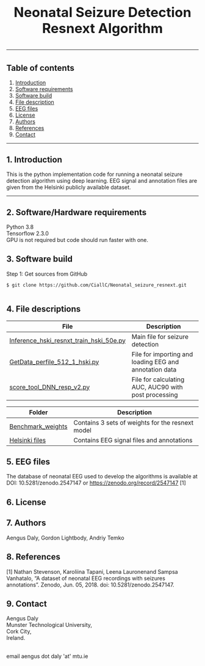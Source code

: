 <h1 align="center" style="display: block; font-size: 2.5em; font-weight: bold; margin-block-start: 1em; margin-block-end: 1em;">  
  <br><br><strong>Neonatal Seizure Detection Resnext Algorithm</strong>  
  
---  
  ## Table of contents
1. [Introduction](#introduction)  
2. [Software requirements](#software-requirements)  
3. [Software build](#software-build)  
4. [File description](#File-descriptions)
5. [EEG files](#EEG-files)
6. [License](#License)
7. [Authors](#Authors)
8. [References](#References)
9. [Contact](#Contact)

---  
## 1. Introduction
  
This is the python implementation code for running a neonatal seizure detection algorithm using deep learning.
EEG signal and annotation files are given from the Helsinki publicly available dataset.
  
---  
  
  
## 2. Software/Hardware requirements
Python 3.8
<br />Tensorflow 2.3.0
<br /> GPU is not required but code should run faster with one.  
  
## 3. Software build
Step 1: Get sources from GitHub 
```shell   
$ git clone https://github.com/CiallC/Neonatal_seizure_resnext.git
 
```  
  
## 4. File descriptions
  

| File                                                                                | Description |    
|-------------------------------------------------------------------------------------|---|        
| [Inference_hski_resnxt_train_hski_50e.py](./Neonatal_Seizure_Resnext_algorithm/Inference_hski_resnxt_train_hski_50e.py)             | Main file for seizure detection|
| [GetData_perfile_512_1_hski.py](./Neonatal_Seizure_Resnext_algorithm/GetData_perfile_512_1_hski.py) |File for importing and loading EEG and annotation data|
| [score_tool_DNN_resp_v2.py](./Neonatal_Seizure_Resnext_algorithm/score_tool_DNN_resp_v2.py) |File for calculating AUC, AUC90 with post processing|

| Folder                                                                                | Description |    
|-------------------------------------------------------------------------------------|---|        
| [Benchmark_weights](./Benchmark_weights)             | Contains 3 sets of weights for the resnext model|
| [Helsinki files](./Helsinki_files) |Contains EEG signal files and annotations|



## 5. EEG files

The database of neonatal EEG used to develop the algorithms is available at DOI: 10.5281/zenodo.2547147 or https://zenodo.org/record/2547147 [1]


## 6. License

## 7. Authors
Aengus Daly, Gordon Lightbody, Andriy Temko

## 8. References
[1]  Nathan Stevenson, Karoliina Tapani, Leena Lauronenand Sampsa Vanhatalo, “A dataset of neonatal EEG recordings with seizures annotations”. Zenodo, Jun. 05, 2018. doi: 10.5281/zenodo.2547147.

## 9. Contact

Aengus Daly 
<br /> Munster Technological University,
<br /> Cork City,
<br /> Ireland.

<br /> email aengus dot daly 'at' mtu.ie
